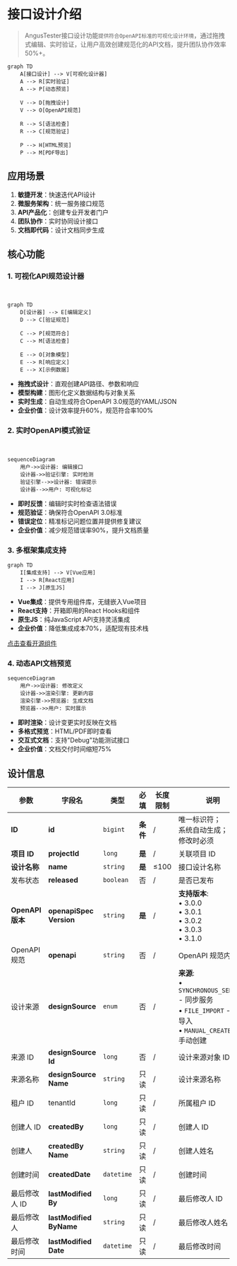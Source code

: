 # 接口设计介绍

> AngusTester接口设计功能`提供符合OpenAPI标准的可视化设计环境`，通过拖拽式编辑、实时验证，让用户高效创建规范化的API文档，提升团队协作效率50%+。


```mermaid
graph TD
    A[接口设计] --> V[可视化设计器]
    A --> R[实时验证]
    A --> P[动态预览]
    
    V --> D[拖拽设计]
    V --> O[OpenAPI规范]
    
    R --> S[语法检查]
    R --> C[规范验证]
    
    P --> H[HTML预览]
    P --> M[PDF导出]
```

## 应用场景

1. **敏捷开发**：快速迭代API设计
2. **微服务架构**：统一服务接口规范
3. **API产品化**：创建专业开发者门户
4. **团队协作**：实时协同设计接口
5. **文档即代码**：设计文档同步生成

## 核心功能

### 1. 可视化API规范设计器
<br>

```mermaid
graph TD
    D[设计器] --> E[编辑定义]
    D --> C[验证规范]
    
    C --> P[规范符合]
    C --> M[语法检查]
    
    E --> O[对象模型]
    E --> R[响应定义]
    E --> X[示例数据]
```

- **拖拽式设计**：直观创建API路径、参数和响应
- **模型构建**：图形化定义数据结构与对象关系
- **实时生成**：自动生成符合OpenAPI 3.0规范的YAML/JSON
- **企业价值**：设计效率提升60%，规范符合率100%

### 2. 实时OpenAPI模式验证
<br>

```mermaid
sequenceDiagram
    用户->>设计器: 编辑接口
    设计器->>验证引擎: 实时检测
    验证引擎-->>设计器: 错误提示
    设计器-->>用户: 可视化标记
```

- **即时反馈**：编辑时实时检查语法错误
- **规范验证**：确保符合OpenAPI 3.0标准
- **错误定位**：精准标记问题位置并提供修复建议
- **企业价值**：减少规范错误率90%，提升文档质量

### 3. 多框架集成支持
```mermaid
graph TD
    I[集成支持] --> V[Vue应用]
    I --> R[React应用]
    I --> J[原生JS]
```

- **Vue集成**：提供专用组件库，无缝嵌入Vue项目
- **React支持**：开箱即用的React Hooks和组件
- **原生JS**：纯JavaScript API支持灵活集成
- **企业价值**：降低集成成本70%，适配现有技术栈

[点击查看开源组件](https://github.com/xcancloud/OpenAPIDesigner)

### 4. 动态API文档预览
```mermaid
sequenceDiagram
    用户->>设计器: 修改定义
    设计器->>渲染引擎: 更新内容
    渲染引擎->>预览器: 生成文档
    预览器-->>用户: 实时展示
```

- **即时渲染**：设计变更实时反映在文档
- **多格式预览**：HTML/PDF即时查看
- **交互式文档**：支持"Debug"功能测试接口
- **企业价值**：文档交付时间缩短75%

## 设计信息

| 参数             | 字段名                         | 类型       | 必填   | 长度限制 | 说明                                                                                                               |
| ---------------- |-----------------------------| ---------- | ------ |------| ------------------------------------------------------------------------------------------------------------------ |
| **ID**            | **id**                      | `bigint`                    | **条件**   | /    | 唯一标识符；<br/>系统自动生成；<br/>修改时必须 |
| **项目 ID**      | **projectId**               | `long`     | **是** | /    | 关联项目 ID                                                                                                        |
| **设计名称**     | **name**                    | `string`   | **是** | ≤100 | 接口设计名称                                                                                                       |
| 发布状态         | **released**                | `boolean`  | 否     | /    | 是否已发布                                                                                                         |
| **OpenAPI 版本** | **openapiSpec<br/>Version** | `string`   | **是** | /    | **支持版本**:<br>• 3.0.0<br>• 3.0.1<br>• 3.0.2<br>• 3.0.3<br>• 3.1.0                                               |
| OpenAPI 规范     | **openapi**                 | `string`   | 否     | /    | OpenAPI 规范内容                                                                                                   |
| 设计来源         | **designSource**            | `enum`     | 否     | /    | **来源**:<br>• `SYNCHRONOUS_SERVICE` - 同步服务<br>• `FILE_IMPORT` - 文件导入<br>• `MANUAL_CREATED` - 手动创建 |
| 来源 ID          | **designSource<br/>Id**     | `long`     | 否     | /    | 设计来源对象 ID                                                                                                    |
| 来源名称         | **designSource<br/>Name**   | `string`   | 只读   | /    | 设计来源名称                                                                                                       |
| 租户 ID          | tenantId                | `long`     | 只读   | /    | 所属租户 ID                                                                                                        |
| 创建人 ID        | **createdBy**               | `long`     | 只读   | /    | 创建人 ID                                                                                                          |
| 创建人           | **createdBy<br/>Name**      | `string`   | 只读   | /    | 创建人姓名                                                                                                         |
| 创建时间         | **createdDate**             | `datetime` | 只读   | /    | 创建时间                                                                                                           |
| 最后修改人 ID    | **lastModified<br/>By**     | `long`     | 只读   | /    | 最后修改人 ID                                                                                                      |
| 最后修改人       | **lastModified<br/>ByName** | `string`   | 只读   | /    | 最后修改人姓名                                                                                                     |
| 最后修改时间     | **lastModified<br/>Date**   | `datetime` | 只读   | /    | 最后修改时间                                                                                                       |
